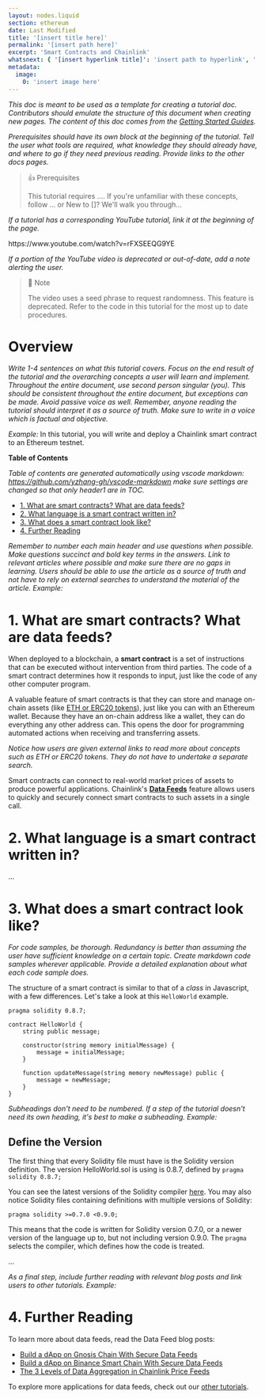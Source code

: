 ```yaml
---
layout: nodes.liquid
section: ethereum
date: Last Modified
title: '[insert title here]'
permalink: '[insert path here]'
excerpt: 'Smart Contracts and Chainlink'
whatsnext: { '[insert hyperlink title]': 'insert path to hyperlink', '': '' }
metadata:
  image:
    0: 'insert image here'
---
```


_This doc is meant to be used as a template for creating a tutorial doc. Contributors should emulate the structure of this document when creating new pages. The content of this doc comes from the [Getting Started Guides](https://github.com/smartcontractkit/documentation/tree/main/docs/Introduction/getting-started/)._

_Prerequisites should have its own block at the beginning of the tutorial. Tell the user what tools are required, what knowledge they should already have, and where to go if they need previous reading. Provide links to the other docs pages._

> 👍 Prerequisites
>
> This tutorial requires .... If you're unfamiliar with these concepts, follow ...
> or
> New to []? We'll walk you through...

_If a tutorial has a corresponding YouTube tutorial, link it at the beginning of the page._

<p>
  https://www.youtube.com/watch?v=rFXSEEQG9YE
</p>

_If a portion of the YouTube video is deprecated or out-of-date, add a note alerting the user._

> 🚧 Note
>
> The video uses a seed phrase to request randomness. This feature is deprecated. Refer to the code in this tutorial for the most up to date procedures.

# Overview

_Write 1-4 sentences on what this tutorial covers. Focus on the end result of the tutorial and the overarching concepts a user will learn and implement. Throughout the entire document, use second person singular (you). This should be consistent throughout the entire document, but exceptions can be made. Avoid passive voice as well. Remember, anyone reading the tutorial should interpret it as a source of truth. Make sure to write in a voice which is factual and objective._

_Example:_
In this tutorial, you will write and deploy a Chainlink smart contract to an Ethereum testnet.

**Table of Contents**

_Table of contents are generated automatically using vscode markdown: https://github.com/yzhang-gh/vscode-markdown make sure settings are changed so that only header1 are in TOC._

- [1. What are smart contracts? What are data feeds?](#1-what-are-smart-contracts-what-are-data-feeds)
- [2. What language is a smart contract written in?](#2-what-language-is-a-smart-contract-written-in)
- [3. What does a smart contract look like?](#3-what-does-a-smart-contract-look-like)
- [4. Further Reading](#4-further-reading)

_Remember to number each main header and use questions when possible. Make questions succinct and bold key terms in the answers. Link to relevant articles where possible and make sure there are no gaps in learning. Users should be able to use the article as a source of truth and not have to rely on external searches to understand the material of the article. Example:_

# 1. What are smart contracts? What are data feeds?

When deployed to a blockchain, a **smart contract** is a set of instructions that can be executed without intervention from third parties. The code of a smart contract determines how it responds to input, just like the code of any other computer program.

A valuable feature of smart contracts is that they can store and manage on-chain assets (like [ETH or ERC20 tokens](https://ethereum.org/en/developers/docs/standards/tokens/erc-20/)), just like you can with an Ethereum wallet. Because they have an on-chain address like a wallet, they can do everything any other address can. This opens the door for programming automated actions when receiving and transferring assets.

_Notice how users are given external links to read more about concepts such as ETH or ERC20 tokens. They do not have to undertake a separate search._

Smart contracts can connect to real-world market prices of assets to produce powerful applications. Chainlink's **[Data Feeds](../using-chainlink-reference-contracts/)** feature allows users to quickly and securely connect smart contracts to such assets in a single call.

# 2. What language is a smart contract written in?

...

# 3. What does a smart contract look like?

_For code samples, be thorough. Redundancy is better than assuming the user have sufficient knowledge on a certain topic. Create markdown code samples wherever applicable. Provide a detailed explanation about what each code sample does._

The structure of a smart contract is similar to that of a _class_ in Javascript, with a few differences. Let's take a look at this `HelloWorld` example.

```solidity
pragma solidity 0.8.7;

contract HelloWorld {
    string public message;

    constructor(string memory initialMessage) {
        message = initialMessage;
    }

    function updateMessage(string memory newMessage) public {
        message = newMessage;
    }
}
```

_Subheadings don't need to be numbered. If a step of the tutorial doesn't need its own heading, it's best to make a subheading. Example:_

## Define the Version

The first thing that every Solidity file must have is the Solidity version definition. The version HelloWorld.sol is using is 0.8.7, defined by `pragma solidity 0.8.7;`

You can see the latest versions of the Solidity compiler [here](https://github.com/ethereum/solc-bin/blob/gh-pages/bin/list.txt/?target=_blank). You may also notice Solidity files containing definitions with multiple versions of Solidity:

```solidity
pragma solidity >=0.7.0 <0.9.0;
```

This means that the code is written for Solidity version 0.7.0, or a newer version of the language up to, but not including version 0.9.0. The `pragma` selects the compiler, which defines how the code is treated.

...

_As a final step, include further reading with relevant blog posts and link users to other tutorials. Example:_

# 4. Further Reading

To learn more about data feeds, read the Data Feed blog posts:

- [Build a dApp on Gnosis Chain With Secure Data Feeds](https://blog.chain.link/build-a-dapp-on-xdai-chain-with-secure-data-feeds/)
- [Build a dApp on Binance Smart Chain With Secure Data Feeds](https://blog.chain.link/build-a-dapp-on-binance-smart-chain-with-secure-data-feeds/)
- [The 3 Levels of Data Aggregation in Chainlink Price Feeds](https://blog.chain.link/levels-of-data-aggregation-in-chainlink-price-feeds/)

To explore more applications for data feeds, check out our [other tutorials](/docs/other-tutorials/#data-feeds-applications).
